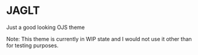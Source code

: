 # JAGLT
Just a good looking OJS theme

Note: This theme is currently in WIP state and I would not use it other than for testing purposes.
